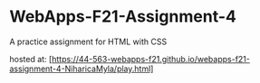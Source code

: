 # WebApps-F21-Assignment-4
A practice assignment for HTML with CSS

hosted at: [https://44-563-webapps-f21.github.io/webapps-f21-assignment-4-NiharicaMyla/play.html]
